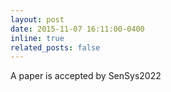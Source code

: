 ```yaml
---
layout: post
date: 2015-11-07 16:11:00-0400
inline: true
related_posts: false
---
```


A paper is accepted by SenSys2022
